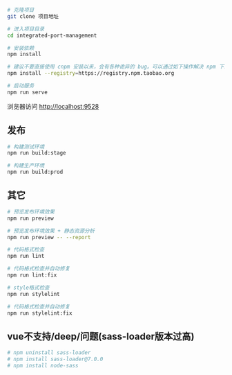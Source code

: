 
```bash
# 克隆项目
git clone 项目地址

# 进入项目目录
cd integrated-port-management

# 安装依赖
npm install

# 建议不要直接使用 cnpm 安装以来，会有各种诡异的 bug。可以通过如下操作解决 npm 下载速度慢的问题
npm install --registry=https://registry.npm.taobao.org

# 启动服务
npm run serve
```

浏览器访问 [http://localhost:9528](http://localhost:9528)

## 发布

```bash
# 构建测试环境
npm run build:stage

# 构建生产环境
npm run build:prod
```

## 其它

```bash
# 预览发布环境效果
npm run preview

# 预览发布环境效果 + 静态资源分析
npm run preview -- --report

# 代码格式检查
npm run lint

# 代码格式检查并自动修复
npm run lint:fix

# style格式检查
npm run stylelint

# 代码格式检查并自动修复
npm run stylelint:fix
```

## vue不支持/deep/问题(sass-loader版本过高)
```bash
# npm uninstall sass-loader
# npm install sass-loader@7.0.0
# npm install node-sass
```
